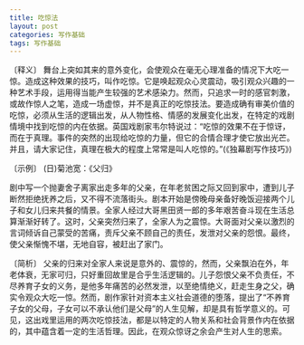 ```yaml
---
title: 吃惊法
layout: post
categories: 写作基础
tags: 写作基础
---
```


〔释义〕 舞台上突如其来的意外变化，会使观众在毫无心理准备的情况下大吃一惊。造成这种效果的技巧，叫作吃惊。它是唤起观众心灵震动，吸引观众兴趣的一种艺术手段，运用得当能产生较强的艺术感染力。然而，只追求一时的感官刺激，或故作惊人之笔，造成一场虚惊，并不是真正的吃惊技法。要造成确有审美价值的吃惊，必须从生活的逻辑出发，从人物性格、情感的发展变化出发，在特定的戏剧情境中找到吃惊的内在依据。英国戏剧家韦尔特说过：“吃惊的效果不在于惊讶，而在于真理。事件的突然的出现给吃惊的力量，但它的合情合理才使它放出光芒。并且，请大家记住，真理在极大的程度上常常是叫人吃惊的。”(《独幕剧写作技巧》)

〔示例〕 (日)菊池宽：《父归》

剧中写一个抛妻舍子离家出走多年的父亲，在年老贫困之际又回到家中，遭到儿子断然拒绝抚养之后，又不得不流落街头。剧本开始是傍晚母亲备好晚饭迎接两个儿子和女儿归来共餐的情景。全家人经过大哥黑田贤一郎的多年艰苦奋斗现在生活总算渐渐好转了。这时，父亲突然归来了，全家人为之震惊。大哥面对父亲以激烈的言词倾诉自己蒙受的苦痛，责斥父亲不顾自己的责任，发泄对父亲的怨恨。最终，使父亲惭愧不堪，无地自容，被赶出了家门。

〔简析〕 父亲的归来对全家人来说是意外的、震惊的，然而，父亲飘泊在外，年老体衰，无家可归，只好重回故里是合乎生活逻辑的。儿子怨恨父亲不负责任，不尽养育子女的义务，是他多年痛苦的必然发泄，以至绝情绝义，赶走生身之父，确实令观众大吃一惊。然而，剧作家针对资本主义社会道德的堕落，提出了“不养育子女的父母，子女可以不承认他们是父母”的人生见解，却是具有哲学意义的。可见，这出戏里运用的两次吃惊技法，都是以特定的人物关系和社会背景作内在依据的，其中蕴含着一定的生活哲理。因此，在观众惊讶之余会产生对人生的思索。 